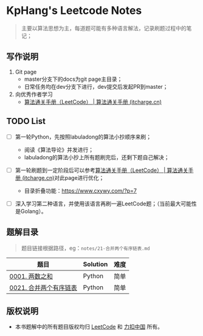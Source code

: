 # KpHang's Leetcode Notes

> 主要以算法思想为主，每道题可能有多种语言解法，记录刷题过程中的笔记；

## 写作说明

1. Git page
   - master分支下的docs为git page主目录；
   - 日常任务均在dev分支下进行，dev提交后发起PR到master；
2. 向优秀作者学习
   - [算法通关手册（LeetCode） | 算法通关手册 (itcharge.cn)](https://algo.itcharge.cn/)

## TODO List

- [ ] 第一轮Python，先按照labuladong的算法小抄顺序来刷；
  - 阅读《算法导论》并发进行；
  - labuladong的算法小抄上所有题刷完后，还剩下题自己解决；
- [ ] 第一轮刷题到一定阶段后可以参考[算法通关手册（LeetCode） | 算法通关手册 (itcharge.cn)](https://algo.itcharge.cn/)对此page进行优化；
  - 目录折叠功能：https://www.cxywy.com/?p=7
- [ ] 深入学习第二种语言，并使用该语言再刷一遍LeetCode题；（当前最大可能性是Golang）。



## 题解目录

> 题目链接根据路径，eg：`notes/21-合并两个有序链表.md`

| 题目                                                 | Solution | 难度 |
| ---------------------------------------------------- | -------- | ---- |
| [0001. 两数之和](notes/1-两数之和.md)                   | Python   | 简单 |
| [0021. 合并两个有序链表](notes/21-合并两个有序链表.md) | Python   | 简单 |



## 版权说明

- 本书题解中的所有题目版权均归 [LeetCode](https://leetcode.com/) 和 [力扣中国](https://leetcode-cn.com/) 所有。
